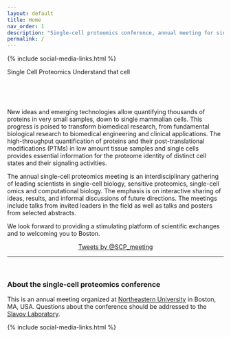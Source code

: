 ```yaml
---
layout: default
title: Home
nav_order: 1
description: "Single-cell proteomics conference, annual meeting for single-cell biology, sensitive proteomics, single-cell omics and computational biology"
permalink: /
---
```


{% include social-media-links.html %}

<script language="javascript" type="text/javascript" src="https://slavovlab.net/bin/SCP.js"></script>
<link rel="stylesheet" type="text/css" href="https://slavovlab.net/bin/SCP.css">


 <div class="SCP_wrapper" >
	<canvas id="canvas"></canvas>
	<div class="SCP_text-header">
	  <span class="SCP_title" id="Single-Cell-Proteomics-Conference" >Single Cell Proteomics</span>
	  <span class="SCP_subtitle">Understand that cell</span>
	</div>
</div>


&nbsp;

&nbsp;

New ideas and emerging technologies allow quantifying thousands of proteins in very small samples, down to single mammalian cells. This progress is poised to transform biomedical research, from fundamental biological research to biomedical engineering and clinical applications. The high-throughput quantification of proteins and their post-translational modifications (PTMs) in low amount tissue samples and single cells provides essential information for the proteome identity of distinct cell states and their signaling activities.

The annual single-cell proteomics meeting is an interdisciplinary gathering of leading scientists in single-cell biology, sensitive proteomics, single-cell omics and computational biology. The emphasis is on interactive sharing of ideas, results, and informal discussions of future directions. The meetings include talks from invited leaders in the field as well as talks and posters from selected abstracts.


We look forward to providing a stimulating platform of scientific exchanges and to welcoming you to Boston.

<div style="text-align: center;">
<a  class="twitter-timeline"  href="https://twitter.com/SCP_meeting" data-widget-id="499599916843274240">Tweets by @SCP_meeting</a>
<script>!function(d,s,id){var js,fjs=d.getElementsByTagName(s)[0],p=/^http:/.test(d.location)?'http':'https';if(!d.getElementById(id)){js=d.createElement(s);js.id=id;js.src=p+"://platform.twitter.com/widgets.js";fjs.parentNode.insertBefore(js,fjs);}}(document,"script","twitter-wjs");</script>
</div>

------------

&nbsp;


### About the single-cell proteomics conference

This is an annual meeting organized at [Northeastern University](https://www.northeastern.edu/) in Boston, MA, USA. Questions about the conference should be addressed to the [Slavov Laboratory](https://slavovlab.net).

{% include social-media-links.html %}
